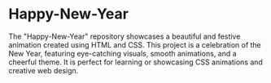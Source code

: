 # Happy-New-Year
The "Happy-New-Year" repository showcases a beautiful and festive animation created using HTML and CSS. This project is a celebration of the New Year, featuring eye-catching visuals, smooth animations, and a cheerful theme. It is perfect for learning or showcasing CSS animations and creative web design.
